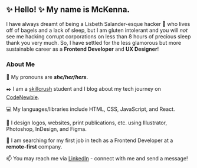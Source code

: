 ## ✨ Hello! ✨ My name is McKenna. 

I have always dreamt of being a Lisbeth Salander-esque hacker 🐉 who lives off of bagels and a lack of sleep, but I am gluten intolerant and you will _not_ see me hacking corrupt corporations on less than 8 hours of precious sleep thank you very much. So, I have settled for the less glamorous but more sustainable career as a **Frontend Developer** and **UX Designer**! 

### About Me

🙂 My pronouns are **_she/her/hers_**. 

✒️ I am a [skillcrush](https://skillcrush.com/) student and I blog about my tech journey on [CodeNewbie](https://community.codenewbie.org/mckennabramble). 

💻 My languages/libraries include HTML, CSS, JavaScript, and React.

🎨 I design logos, websites, print publications, etc. using Illustrator, Photoshop, InDesign, and Figma. 

🔭 I am searching for my first job in tech as a Frontend Developer at a **remote-first** company. 

📫 You may reach me via [LinkedIn](www.linkedin.com/in/mckenna-bramble
) - connect with me and send a message! 

<!--
**kenna-bramble/kenna-bramble** is a ✨ _special_ ✨ repository because its `README.md` (this file) appears on your GitHub profile.

Here are some ideas to get you started:

- 🔭 I’m currently working on ...

- 👯 I’m looking to collaborate on ...
- 🤔 I’m looking for help with ...
- 💬 Ask me about ...
- 📫 How to reach me: ...

- ⚡ Fun fact: ...
-->
